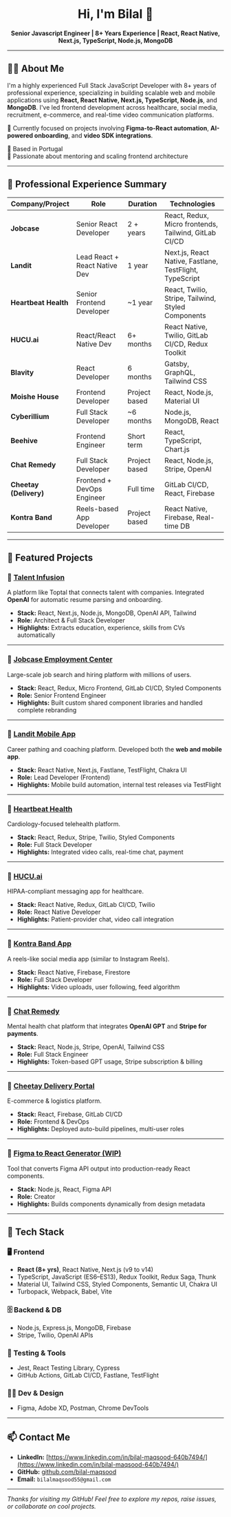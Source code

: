 <h1 align="center">Hi, I'm Bilal 👋</h1>

<p align="center">
  <b>Senior Javascript Engineer | 8+ Years Experience | React, React Native, Next.js, TypeScript, Node.js, MongoDB</b>
</p>

---

## 🧑‍💻 About Me

I'm a highly experienced Full Stack JavaScript Developer with 8+ years of professional experience, specializing in building scalable web and mobile applications using **React, React Native, Next.js, TypeScript, Node.js**, and **MongoDB**. I've led frontend development across healthcare, social media, recruitment, e-commerce, and real-time video communication platforms.

🔭 Currently focused on projects involving **Figma-to-React automation**, **AI-powered onboarding**, and **video SDK integrations**.

📍 Based in Portugal  
🧠 Passionate about mentoring and scaling frontend architecture

---

## 💼 Professional Experience Summary

| Company/Project       | Role                             | Duration         | Technologies |
|-----------------------|----------------------------------|------------------|--------------|
| **Jobcase**           | Senior React Developer           | 2 + years       | React, Redux, Micro frontends, Tailwind, GitLab CI/CD |
| **Landit**            | Lead React + React Native Dev    | 1 year           | Next.js, React Native, Fastlane, TestFlight, TypeScript |
| **Heartbeat Health**  | Senior Frontend Developer        | ~1 year          | React, Twilio, Stripe, Tailwind, Styled Components |
| **HUCU.ai**           | React/React Native Dev           | 6+ months        | React Native, Twilio, GitLab CI/CD, Redux Toolkit |
| **Blavity**           | React Developer                  | 6 months         | Gatsby, GraphQL, Tailwind CSS |
| **Moishe House**      | Frontend Developer               | Project based    | React, Node.js, Material UI |
| **Cyberillium**       | Full Stack Developer             | ~6 months        | Node.js, MongoDB, React |
| **Beehive**           | Frontend Engineer                | Short term       | React, TypeScript, Chart.js |
| **Chat Remedy**       | Full Stack Developer             | Project based    | React, Node.js, Stripe, OpenAI |
| **Cheetay (Delivery)**| Frontend + DevOps Engineer       | Full time        | GitLab CI/CD, React, Firebase |
| **Kontra Band**       | Reels-based App Developer        | Project based    | React Native, Firebase, Real-time DB |

---

## 🚀 Featured Projects

### 🔷 [Talent Infusion](https://talentinfusion.io/)
A platform like Toptal that connects talent with companies. Integrated **OpenAI** for automatic resume parsing and onboarding.

- **Stack:** React, Next.js, Node.js, MongoDB, OpenAI API, Tailwind
- **Role:** Architect & Full Stack Developer
- **Highlights:** Extracts education, experience, skills from CVs automatically

---

### 🔷 [Jobcase Employment Center](https://www.jobcase.com/)
Large-scale job search and hiring platform with millions of users.

- **Stack:** React, Redux, Micro Frontend, GitLab CI/CD, Styled Components
- **Role:** Senior Frontend Engineer
- **Highlights:** Built custom shared component libraries and handled complete rebranding

---

### 🔷 [Landit Mobile App](https://www.landit.com/)
Career pathing and coaching platform. Developed both the **web and mobile app**.

- **Stack:** React Native, Next.js, Fastlane, TestFlight, Chakra UI
- **Role:** Lead Developer (Frontend)
- **Highlights:** Mobile build automation, internal test releases via TestFlight

---

### 🔷 [Heartbeat Health](https://www.heartbeathealth.com/)
Cardiology-focused telehealth platform.

- **Stack:** React, Redux, Stripe, Twilio, Styled Components
- **Role:** Full Stack Developer
- **Highlights:** Integrated video calls, real-time chat, payment

---

### 🔷 [HUCU.ai](https://www.hucu.ai/)
HIPAA-compliant messaging app for healthcare.

- **Stack:** React Native, Redux, GitLab CI/CD, Twilio
- **Role:** React Native Developer
- **Highlights:** Patient-provider chat, video call integration

---

### 🔷 [Kontra Band App](https://github.com/bilaldevx)
A reels-like social media app (similar to Instagram Reels).

- **Stack:** React Native, Firebase, Firestore
- **Role:** Full Stack Developer
- **Highlights:** Video uploads, user following, feed algorithm

---

### 🔷 [Chat Remedy](https://github.com/bilaldevx)
Mental health chat platform that integrates **OpenAI GPT** and **Stripe for payments**.

- **Stack:** React, Node.js, Stripe, OpenAI, Tailwind CSS
- **Role:** Full Stack Engineer
- **Highlights:** Token-based GPT usage, Stripe subscription & billing

---

### 🔷 [Cheetay Delivery Portal](https://cheetay.pk/)
E-commerce & logistics platform.

- **Stack:** React, Firebase, GitLab CI/CD
- **Role:** Frontend & DevOps
- **Highlights:** Deployed auto-build pipelines, multi-user roles

---

### 🔷 [Figma to React Generator (WIP)](https://github.com/bilaldevx)
Tool that converts Figma API output into production-ready React components.

- **Stack:** Node.js, React, Figma API
- **Role:** Creator
- **Highlights:** Builds components dynamically from design metadata

---

## 🧰 Tech Stack

### 🖥️ Frontend
- **React (8+ yrs)**, React Native, Next.js (v9 to v14)
- TypeScript, JavaScript (ES6–ES13), Redux Toolkit, Redux Saga, Thunk
- Material UI, Tailwind CSS, Styled Components, Semantic UI, Chakra UI
- Turbopack, Webpack, Babel, Vite

### 🗄️ Backend & DB
- Node.js, Express.js, MongoDB, Firebase
- Stripe, Twilio, OpenAI APIs

### 🧪 Testing & Tools
- Jest, React Testing Library, Cypress
- GitHub Actions, GitLab CI/CD, Fastlane, TestFlight

### 🧑‍🎨 Dev & Design
- Figma, Adobe XD, Postman, Chrome DevTools

---

## 📫 Contact Me

- **LinkedIn:** [https://www.linkedin.com/in/bilal-maqsood-640b7494/](https://www.linkedin.com/in/bilal-maqsood-640b7494/)
- **GitHub:** [github.com/bilal-maqsood](https://github.com/bilal-maqsood)
- **Email:** `bilalmaqsood55@gmail.com`

---

_Thanks for visiting my GitHub! Feel free to explore my repos, raise issues, or collaborate on cool projects._
